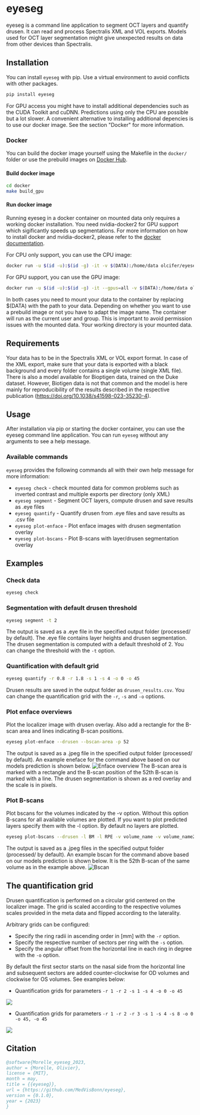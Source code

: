 # eyeseg
eyeseg is a command line application to segment OCT layers and quantify drusen. It can read and process Spectralis XML and VOL exports. Models used for OCT layer segmentation might give unexpected results on data from other devices than Spectralis.

## Installation
You can install `eyeseg` with pip. Use a virtual environment to avoid conflicts with other packages.

```bash
pip install eyeseg
```

For GPU access you might have to install additional dependencies such as the CUDA Toolkit and cuDNN. Predictions using only the CPU are possible but a lot slower. A convenient alternative to installing additional depencies is to use our docker image. See the section "Docker" for more information.

### Docker
You can build the docker image yourself using the Makefile in the `docker/` folder or use the prebuild images on [Docker Hub](https://hub.docker.com/r/olcifer/eyeseg).

#### Build docker image
```bash
cd docker
make build_gpu
```

#### Run docker image

Running eyeseg in a docker container on mounted data only requires a working docker installation. You need nvidia-docker2 for GPU support which sigificantly speeds up segmentations. For more information on how to install docker and nvidia-docker2, please refer to the [docker documentation](https://docs.docker.com/install/).

For CPU only support, you can use the CPU image:
```bash
docker run -u $(id -u):$(id -g) -it -v $(DATA):/home/data olcifer/eyeseg:0.3.0-cpu
```
For GPU support, you can use the GPU image:
```bash
docker run -u $(id -u):$(id -g) -it --gpus=all -v $(DATA):/home/data olcifer/eyeseg:0.3.0-gpu
```

In both cases you need to mount your data to the container by replacing $(DATA) with the path to your data. Depending on whether you want to use a prebuild image or not you have to adapt the image name. The container will run as the current user and group. This is important to avoid permission issues with the mounted data. Your working directory is your mounted data.

## Requirements
Your data has to be in the Spectralis XML or VOL export format. In case of the XML export, make sure that your data is exported with a black background and every folder contains a single volume (single XML file). There is also a model available for Bioptigen data, trained on the Duke dataset. However, Biotigen data is not that common and the model is here mainly for reproducibility of the results described in the respective publication (https://doi.org/10.1038/s41598-023-35230-4).

## Usage
After installation via pip or starting the docker container, you can use the eyeseg command line application. You can run `eyeseg` without any arguments to see a help message.

### Available commands
`eyeseg` provides the following commands all with their own help message for more information:

* `eyeseg check` - check mounted data for common problems such as inverted contrast and multiple exports per directory (only XML)
* `eyeseg segment` - Segment OCT layers, compute drusen and save results as .eye files
* `eyeseg quantify` - Quantify drusen from .eye files and save results as .csv file
* `eyeseg plot-enface` - Plot enface images with drusen segmentation overlay
* `eyeseg plot-bscans` - Plot B-scans with layer/drusen segmentation overlay


## Examples
### Check data

```bash
eyeseg check
```

### Segmentation with default drusen threshold

```bash
eyeseg segment -t 2
```

The output is saved as a .eye file in the specified output folder (processed/ by default). The .eye file contains layer heights and drusen segmentation. The drusen segmentation is computed with a default threshold of 2. You can change the threshold with the `-t` option.

### Quantification with default grid

```bash
eyeseg quantify -r 0.8 -r 1.8 -s 1 -s 4 -o 0 -o 45
```

Drusen results are saved in the output folder as `drusen_results.csv`. You can change the quantification grid with the `-r`, `-s` and `-o` options.

### Plot enface overviews
Plot the localizer image with drusen overlay. Also add a rectangle for the B-scan area and lines indicating B-scan positions.

```bash
eyeseg plot-enface --drusen --bscan-area -p 52
```

The output is saved as a .jpeg file in the specified output folder (processed/ by default). An example eneface for the command above based on our models prediction is shown below.
![Enface overview](/docs/example_enface_52.jpeg)
The B-scan area is marked with a rectangle and the B-scan position of the 52th B-scan is marked with a line. The drusen segmentation is shown as a red overlay and the scale is in pixels.

### Plot B-scans
Plot bscans for the volumes indicated by the -v option. Without this option B-scans for all available volumes are plotted. If you want to plot predicted layers specify them with the -l option. By default no layers are plotted.

```bash
eyeseg plot-bscans --drusen -l BM -l RPE -v volume_name -v volume_name2
```

The output is saved as a .jpeg files in the specified output folder (processed/ by default). An example bscan for the command above based on our models prediction is shown below. It is the 52th B-scan of the same volume as in the example above.
![Bscan](/docs/example_bscan_52.jpeg)

## The quantification grid
Drusen quantification is performed on a circular grid centered on the localizer image. The grid is scaled according to the respective volumes scales provided in the meta data and flipped according to the laterality.

Arbitrary grids can be configured:
+ Specify the ring radii in ascending order in [mm] with the `-r` option.
+ Specify the respective number of sectors per ring with the `-s` option.
+ Specify the angular offset from the horizontal line in each ring in degree with the `-o` option.

By default the first sector starts on the nasal side from the horizontal line and subsequent sectors are added counter-clockwise for OD volumes and clockwise for OS volumes. See examples below:

+ Quantification grids for parameters `-r 1 -r 2 -s 1 -s 4 -o 0 -o 45`

![](./docs/grid1.jpeg)

+ Quantification grids for parameters `-r 1 -r 2 -r 3 -s 1 -s 4 -s 8 -o 0 -o 45, -o 45`

![](./docs/grid2.jpeg)

## Citation

```bibtex
@software{Morelle_eyeseg_2023,
author = {Morelle, Olivier},
license = {MIT},
month = may,
title = {{eyeseg}},
url = {https://github.com/MedVisBonn/eyeseg},
version = {0.1.0},
year = {2023}
}
```
